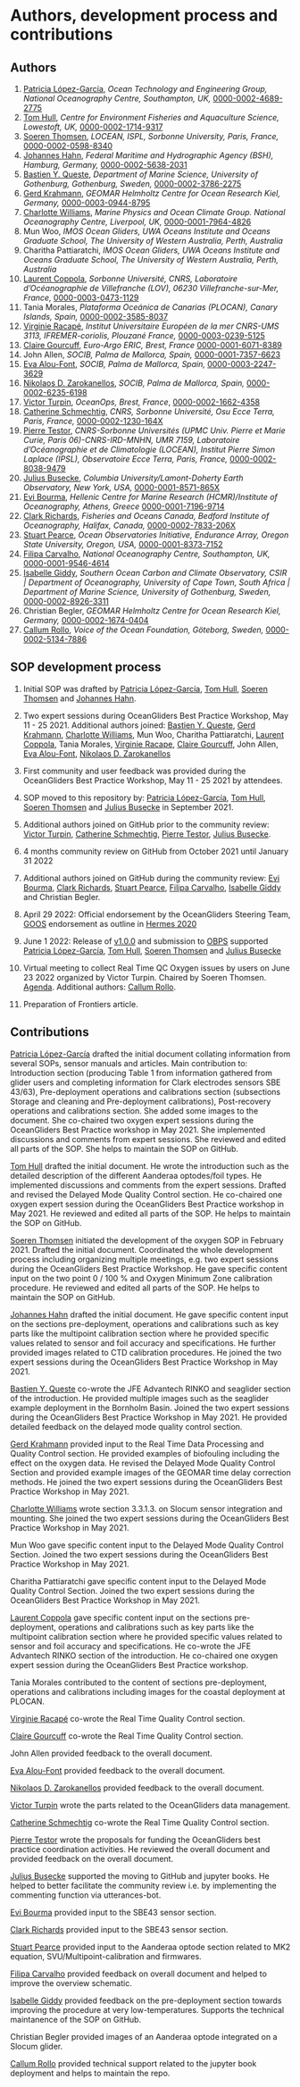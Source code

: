 # Authors, development process and contributions

## Authors

  1. [Patricia López-García](https://github.com/patricialg), *Ocean Technology and Engineering Group, National Oceanography Centre, Southampton, UK,* [0000-0002-4689-2775](https://orcid.org/0000-0002-4689-2775)
  1. [Tom Hull](https://github.com/tomhull), *Centre for Environment Fisheries and Aquaculture Science, Lowestoft, UK,* [0000-0002-1714-9317](https://orcid.org/0000-0002-1714-9317)
  1. [Soeren Thomsen](https://github.com/soerenthomsen), *LOCEAN, ISPL, Sorbonne University, Paris, France,* [0000-0002-0598-8340](https://orcid.org/0000-0002-0598-8340)
  1. [Johannes Hahn](https://github.com/hahn-johannes), *Federal Maritime and Hydrographic Agency (BSH), Hamburg, Germany,* [0000-0002-5638-2031](https://orcid.org/0000-0002-5638-2031)
  1. [Bastien Y. Queste](https://github.com/bastienqueste), *Department of Marine Science, University of Gothenburg, Gothenburg, Sweden,* [0000-0002-3786-2275](https://orcid.org/0000-0002-3786-2275)
  1. [Gerd Krahmann](https://github.com/gkrahmann), *GEOMAR Helmholtz Centre for Ocean Research Kiel, Germany,* [0000-0003-0944-8795](https://orcid.org/0000-0003-0944-8795)
  1. [Charlotte Williams](https://github.com/charlotte-aj-williams), *Marine Physics and Ocean Climate Group. National Oceanography Centre, Liverpool, UK,* [0000-0001-7964-4826](https://orcid.org/0000-0001-7964-4826) 
  1. Mun Woo, *IMOS Ocean Gliders, UWA Oceans Institute and Oceans Graduate School, The University of Western Australia, Perth, Australia*
  1. Charitha Pattiaratchi, *IMOS Ocean Gliders, UWA Oceans Institute and Oceans Graduate School, The University of Western Australia, Perth, Australia*
  1. [Laurent Coppola](https://github.com/laurcopp), *Sorbonne Université, CNRS, Laboratoire d’Océanographie de Villefranche (LOV), 06230 Villefranche-sur-Mer, France,* [0000-0003-0473-1129](https://orcid.org/0000-0003-0473-1129)
  1. Tania Morales, *Plataforma Oceánica de Canarias (PLOCAN), Canary Islands, Spain,* [0000-0002-3585-8037](https://orcid.org/0000-0002-3585-8037)
  1. [Virginie Racapé](https://github.com/vracape), *Institut Universitaire Européen de la mer CNRS-UMS 3113, IFREMER-coriolis, Plouzané France,* [0000-0003-0239-5125](https://orcid.org/0000-0003-0239-5125)
  1. [Claire Gourcuff](https://github.com/cgourcuf), *Euro-Argo ERIC, Brest, France* [0000-0001-6071-8389](https://orcid.org/0000-0001-6071-8389)
  1. John Allen, *SOCIB, Palma de Mallorca, Spain,* [0000-0001-7357-6623](https://orcid.org/0000-0001-7357-6623)
  1. [Eva Alou-Font](https://github.com/ealou), *SOCIB, Palma de Mallorca, Spain,* [0000-0003-2247-3629](https://orcid.org/0000-0003-2247-3629)
  1. [Nikolaos D. Zarokanellos](https://github.com/nizaroka), *SOCIB, Palma de Mallorca, Spain,* [0000-0002-6235-6198](https://orcid.org/0000-0002-6235-6198)
  1. [Victor Turpin](https://github.com/vturpin), *OceanOps, Brest, France*, [0000-0002-1662-4358](https://orcid.org/0000-0002-1662-4358)
  1. [Catherine Schmechtig](https://github.com/catsch), *CNRS, Sorbonne Université, Osu Ecce Terra, Paris, France,* [0000-0002-1230-164X](https://orcid.org/0000-0002-1230-164X)
  1. [Pierre Testor](https://github.com/ptestor), *CNRS-Sorbonne Universités (UPMC Univ. Pierre et Marie Curie, Paris 06)-CNRS-IRD-MNHN, UMR 7159, Laboratoire d’Océanographie et de Climatologie (LOCEAN), Institut Pierre Simon Laplace (IPSL), Observatoire Ecce Terra, Paris, France,* [0000-0002-8038-9479](https://orcid.org/0000-0002-8038-9479)
  1. [Julius Busecke](https://github.com/jbusecke), *Columbia University/Lamont-Doherty Earth Observatory, New York, USA,* [0000-0001-8571-865X](https://orcid.org/0000-0001-8571-865X)
  2. [Evi Bourma](https://github.com/evibourma), *Hellenic Centre for Marine Research (HCMR)/Institute of Oceanography, Athens, Greece* [0000-0001-7196-9714](https://orcid.org/0000-0001-7196-9714)
  1. [Clark Richards](https://github.com/richardsc), *Fisheries and Oceans Canada, Bedford Institute of Oceanography, Halifax, Canada,* [0000-0002-7833-206X](https://orcid.org/0000-0002-7833-206X)
  1. [Stuart Pearce](https://github.com/s-pearce), *Ocean Observatories Initiative, Endurance Array, Oregon State University, Oregon, USA,* [0000-0001-8373-7152](https://orcid.org/0000-0001-8373-7152)
  1. [Filipa Carvalho](https://github.com/pipa85), *National Oceanography Centre, Southampton, UK,* [0000-0001-9546-4614](https://orcid.org/0000-0001-9546-4614)
  1. [Isabelle Giddy](https://github.com/isgiddy), *Southern Ocean Carbon and Climate Observatory, CSIR | Department of Oceanography, University of Cape Town, South Africa | Department of Marine Science, University of Gothenburg, Sweden,* [0000-0002-8926-3311](https://orcid.org/0000-0002-8926-3311)
  1. Christian Begler, *GEOMAR Helmholtz Centre for Ocean Research Kiel, Germany,* [0000-0002-1674-0404](https://orcid.org/0000-0002-1674-0404)
  1. [Callum Rollo](https://github.com/callumrollo), *Voice of the Ocean Foundation, Göteborg, Sweden,* [0000-0002-5134-7886](https://orcid.org/0000-0002-5134-7886)

## SOP development process

1) Initial SOP was drafted by [Patricia López-García](https://github.com/patricialg), [Tom Hull](https://github.com/tomhull), [Soeren Thomsen](https://github.com/soerenthomsen) and [Johannes Hahn](https://github.com/hahn-johannes).

2) Two expert sessions during OceanGliders Best Practice Workshop, May 11 - 25 2021. 
Additional authors joined: [Bastien Y. Queste](https://github.com/bastienqueste), [Gerd Krahmann](https://github.com/gkrahmann), [Charlotte Williams](https://github.com/charlotte-aj-williams), Mun Woo, Charitha Pattiaratchi, [Laurent Coppola](https://github.com/laurcopp), Tania Morales, [Virginie Racape](https://github.com/vracape), [Claire Gourcuff](https://github.com/cgourcuf), John Allen, [Eva Alou-Font](https://github.com/ealou), [Nikolaos D. Zarokanellos](https://github.com/nizaroka)

3) First community and user feedback was provided during the OceanGliders Best Practice Workshop, May 11 - 25 2021 by attendees. 

4) SOP moved to this repository by: [Patricia López-García](https://github.com/patricialg), [Tom Hull](https://github.com/tomhull), [Soeren Thomsen](https://github.com/soerenthomsen) and [Julius Busecke](https://github.com/jbusecke) in September 2021. 

5) Additional authors joined on GitHub prior to the community review: [Victor Turpin](https://github.com/vturpin), [Catherine Schmechtig](https://github.com/catsch), [Pierre Testor](https://github.com/ptestor), [Julius Busecke](https://github.com/jbusecke).

6) 4 months community review on GitHub from October 2021 until January 31 2022

7) Additional authors joined on GitHub during the community review: [Evi Bourma](https://github.com/evibourma), [Clark Richards](https://github.com/richardsc), [Stuart Pearce](https://github.com/s-pearce), [Filipa Carvalho](https://github.com/pipa85), [Isabelle Giddy](https://github.com/isgiddy) and Christian Begler.

8) April 29 2022: Official endorsement by the OceanGliders Steering Team, [GOOS](https://www.goosocean.org) endorsement as outline in [Hermes 2020](http://dx.doi.org/10.25607/OBP-926)

9) June 1 2022: Release of [v1.0.0](https://github.com/OceanGlidersCommunity/Oxygen_SOP/releases/tag/v1.0.0) and submission to [OBPS](https://www.oceanbestpractices.org) supported [Patricia López-García](https://github.com/patricialg), [Tom Hull](https://github.com/tomhull), [Soeren Thomsen](https://github.com/soerenthomsen) and [Julius Busecke](https://github.com/jbusecke)

10) Virtual meeting to collect Real Time QC Oxygen issues by users on June 23 2022 organized by Victor Turpin. Chaired by Soeren Thomsen. [Agenda](https://github.com/OceanGlidersCommunity/Oxygen_SOP/blob/main/meeting_notes/2022_06_23_RTQC_O2_session.md). Additional authors: [Callum Rollo](https://github.com/callumrollo).

11) Preparation of Frontiers article.

## Contributions 
[Patricia López-García](https://github.com/patricialg) drafted the initial document collating information from several SOPs, sensor manuals and articles. 
Main contribution to: Introduction section (producing Table 1 from information gathered from glider users and completing information for Clark electrodes sensors SBE 43/63), Pre-deployment operations and calibrations section (subsections Storage and cleaning and Pre-deployment calibrations), Post-recovery operations and calibrations section. 
She added some images to the document. 
She co-chaired two oxygen expert sessions during the OceanGliders Best Practice workshop in May 2021. 
She implemented discussions and comments from expert sessions. 
She reviewed and edited all parts of the SOP. She helps to maintain the SOP on GitHub.

[Tom Hull](https://github.com/tomhull) drafted the initial document. 
He wrote the introduction such as the detailed description of the different Aanderaa optodes/foil types. 
He implemented discussions and comments from the expert sessions. 
Drafted and revised the Delayed Mode Quality Control section. 
He co-chaired one oxygen expert session during the OceanGliders Best Practice workshop in May 2021. 
He reviewed and edited all parts of the SOP. 
He helps to maintain the SOP on GitHub.

[Soeren Thomsen](https://github.com/soerenthomsen) initiated the development of the oxygen SOP in February 2021. 
Drafted the initial document. 
Coordinated the whole development process including organizing multiple meetings, e.g. two expert sessions during the OceanGliders Best Practice Workshop. 
He gave specific content input on the two point 0 / 100 % and Oxygen Minimum Zone calibration procedure. 
He reviewed and edited all parts of the SOP. 
He helps to maintain the SOP on GitHub.

[Johannes Hahn](https://github.com/hahn-johannes) drafted the initial document. 
He gave specific content input on the sections pre-deployment, operations and calibrations such as key parts like the multipoint calibration section where he provided specific values related to sensor and foil accuracy and specifications. 
He further provided images related to CTD calibration procedures. 
He joined the two expert sessions during the OceanGliders Best Practice Workshop in May 2021.

[Bastien Y. Queste](https://github.com/bastienqueste) co-wrote the JFE Advantech RINKO and seaglider section of the introduction. 
He provided multiple images such as the seaglider example deployment in the Bornholm Basin. 
Joined the two expert sessions during the OceanGliders Best Practice Workshop in May 2021. 
He provided detailed feedback on the delayed mode quality control section.

[Gerd Krahmann](https://github.com/gkrahmann) provided input to the Real Time Data Processing and Quality Control section. 
He provided examples of biofouling including the effect on the oxygen data.
He revised the Delayed Mode Quality Control Section and provided example images of the GEOMAR time delay correction methods. 
He joined the two expert sessions during the OceanGliders Best Practice Workshop in May 2021. 

[Charlotte Williams](https://github.com/charlotte-aj-williams) wrote section 3.3.1.3. on Slocum sensor integration and mounting. 
She joined the two expert sessions during the OceanGliders Best Practice Workshop in May 2021.

Mun Woo gave specific content input to the Delayed Mode Quality Control Section. 
Joined the two expert sessions during the OceanGliders Best Practice Workshop in May 2021.

Charitha Pattiaratchi gave specific content input to the Delayed Mode Quality Control Section. Joined the two expert sessions during the OceanGliders Best Practice Workshop in May 2021.

[Laurent Coppola](https://github.com/laurcopp) gave specific content input on the sections pre-deployment, operations and calibrations such as key parts like the multipoint calibration section where he provided specific values related to sensor and foil accuracy and specifications. 
He co-wrote the JFE Advantech RINKO section of the introduction. 
He co-chaired one oxygen expert session during the OceanGliders Best Practice workshop.

Tania Morales contributed to the content of sections pre-deployment, operations and calibrations including images for the coastal deployment at PLOCAN. 

[Virginie Racapé](https://github.com/vracape) co-wrote the Real Time Quality Control section.

[Claire Gourcuff](https://github.com/cgourcuf) co-wrote the Real Time Quality Control section.

John Allen provided feedback to the overall document. 

[Eva Alou-Font](https://github.com/ealou) provided feedback to the overall document. 

[Nikolaos D. Zarokanellos](https://github.com/nizaroka) provided feedback to the overall document. 

[Victor Turpin](https://github.com/vturpin) wrote the parts related to the OceanGliders data management. 

[Catherine Schmechtig](https://github.com/catsch) co-wrote the Real Time Quality Control section.

[Pierre Testor](https://github.com/ptestor) wrote the proposals for funding the OceanGliders best practice coordination activities. 
He reviewed the overall document and provided feedback on the overall document. 

[Julius Busecke](https://github.com/jbusecke) supported the moving to GitHub and jupyter books. He helped to better facilitate the community review i.e. by implementing the commenting function via utterances-bot.

[Evi Bourma](https://github.com/evibourma) provided input to the SBE43 sensor section.

[Clark Richards](https://github.com/richardsc) provided input to the SBE43 sensor section.

[Stuart Pearce](https://github.com/s-pearce) provided input to the Aanderaa optode section related to MK2 equation, SVU/Multipoint-calibration and firmwares. 

[Filipa Carvalho](https://github.com/pipa85) provided feedback on overall document and helped to improve the overview schematic.

[Isabelle Giddy](https://github.com/isgiddy) provided feedback on the pre-deployment section towards improving the procedure at very low-temperatures. Supports the technical maintanence of the SOP on GitHub.

Christian Begler provided images of an Aanderaa optode integrated on a Slocum glider.

[Callum Rollo](https://github.com/callumrollo) provided technical support related to the jupyter book deployment and helps to maintain the repo. 
